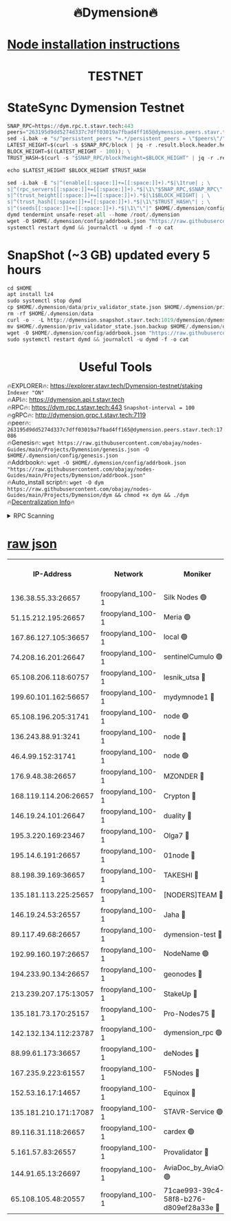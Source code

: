 <h1 align="center"> 🔥Dymension🔥</h1>

[Node installation instructions](https://github.com/obajay/nodes-Guides/tree/main/Projects/Dymension)
=

<h1 align="center"> TESTNET</h1>

# StateSync Dymension Testnet
```python
SNAP_RPC=https://dym.rpc.t.stavr.tech:443
peers="263195d9dd5274d337c7dff03019a7fbad4ff165@dymension.peers.stavr.tech:17086"
sed -i.bak -e "s/^persistent_peers *=.*/persistent_peers = \"$peers\"/" $HOME/.dymension/config/config.toml
LATEST_HEIGHT=$(curl -s $SNAP_RPC/block | jq -r .result.block.header.height); \
BLOCK_HEIGHT=$((LATEST_HEIGHT - 100)); \
TRUST_HASH=$(curl -s "$SNAP_RPC/block?height=$BLOCK_HEIGHT" | jq -r .result.block_id.hash)

echo $LATEST_HEIGHT $BLOCK_HEIGHT $TRUST_HASH

sed -i.bak -E "s|^(enable[[:space:]]+=[[:space:]]+).*$|\1true| ; \
s|^(rpc_servers[[:space:]]+=[[:space:]]+).*$|\1\"$SNAP_RPC,$SNAP_RPC\"| ; \
s|^(trust_height[[:space:]]+=[[:space:]]+).*$|\1$BLOCK_HEIGHT| ; \
s|^(trust_hash[[:space:]]+=[[:space:]]+).*$|\1\"$TRUST_HASH\"| ; \
s|^(seeds[[:space:]]+=[[:space:]]+).*$|\1\"\"|" $HOME/.dymension/config/config.toml
dymd tendermint unsafe-reset-all --home /root/.dymension
wget -O $HOME/.dymension/config/addrbook.json "https://raw.githubusercontent.com/obajay/nodes-Guides/main/Projects/Dymension/addrbook.json"
systemctl restart dymd && journalctl -u dymd -f -o cat

```
# SnapShot (~3 GB) updated every 5 hours
```python
cd $HOME
apt install lz4
sudo systemctl stop dymd
cp $HOME/.dymension/data/priv_validator_state.json $HOME/.dymension/priv_validator_state.json.backup
rm -rf $HOME/.dymension/data
curl -o - -L http://dymension.snapshot.stavr.tech:1019/dymension/dymension-snap.tar.lz4 | lz4 -c -d - | tar -x -C $HOME/.dymension --strip-components 2
mv $HOME/.dymension/priv_validator_state.json.backup $HOME/.dymension/data/priv_validator_state.json
wget -O $HOME/.dymension/config/addrbook.json "https://raw.githubusercontent.com/obajay/nodes-Guides/main/Projects/Dymension/addrbook.json"
sudo systemctl restart dymd && journalctl -u dymd -f -o cat
```

 <h1 align="center"> Useful Tools</h1>

🔥EXPLORER🔥:     https://explorer.stavr.tech/Dymension-testnet/staking        `Indexer "ON"` \
🔥API🔥:          https://dymension.api.t.stavr.tech \
🔥RPC🔥:          https://dym.rpc.t.stavr.tech:443                  `Snapshot-interval = 100` \
🔥gRPC🔥:         http://dymension.grpc.t.stavr.tech:7119 \
🔥peer🔥:         `263195d9dd5274d337c7dff03019a7fbad4ff165@dymension.peers.stavr.tech:17086` \
🔥Genesis🔥:     ```wget https://raw.githubusercontent.com/obajay/nodes-Guides/main/Projects/Dymension/genesis.json -O $HOME/.dymension/config/genesis.json``` \
🔥Addrbook🔥:    ```wget -O $HOME/.dymension/config/addrbook.json "https://raw.githubusercontent.com/obajay/nodes-Guides/main/Projects/Dymension/addrbook.json"``` \
🔥Auto_install script🔥: ```wget -O dym https://raw.githubusercontent.com/obajay/nodes-Guides/main/Projects/Dymension/dym && chmod +x dym && ./dym``` \
🔥[Decentralization Info](https://github.com/obajay/StateSync-snapshots/tree/main/Projects/Dymension/Decentralization)🔥


<details>
<summary>RPC Scanning</summary>

<h2 align="center"> We scan nodes in real time every 4 hours. And we provide the final result of RPC endpoints.
We cannot influence the operation of these nodes in any way. </h2>


```python
If Voting Power is higher than 0 --> then the Node is a validator of the network and may be subject to attack and be a potential threat to the chain.
```
```python
We marked such validators with a red symbol
```

</details>

[raw json](https://rpc-check.dymt.stavr.tech/dymt/rpc-dymt-result.json)
=


<table><tr><th>IP-Address</th><th>Network</th><th>Moniker</th><th>Latest Block Height</th><th>Earliest Block Height</th><th>Catching Up</th><th>Tx Index</th><th>Voting Power</th><th>Scan Time</th></tr><tr><td>136.38.55.33:26657</td><td>froopyland_100-1</td><td>Silk Nodes 🟢</td><td>2368686</td><td>1</td><td>False</td><td>on</td><td>0</td><td>2024-01-31T08:36:33.038760157UTC</td></tr><tr><td>51.15.212.195:26657</td><td>froopyland_100-1</td><td>Meria 🟢</td><td>1651535</td><td>1238063</td><td>False</td><td>on</td><td>0</td><td>2024-01-31T08:35:16.262360981UTC</td></tr><tr><td>167.86.127.105:36657</td><td>froopyland_100-1</td><td>local 🟢</td><td>1651535</td><td>1318001</td><td>False</td><td>off</td><td>0</td><td>2024-01-31T08:36:32.112771645UTC</td></tr><tr><td>74.208.16.201:26647</td><td>froopyland_100-1</td><td>sentinelCumulo 🟢</td><td>2368674</td><td>1652923</td><td>False</td><td>on</td><td>0</td><td>2024-01-31T08:35:20.091305087UTC</td></tr><tr><td>65.108.206.118:60757</td><td>froopyland_100-1</td><td>lesnik_utsa 🔴</td><td>2368678</td><td>1652923</td><td>False</td><td>on</td><td>1</td><td>2024-01-31T08:35:40.390035996UTC</td></tr><tr><td>199.60.101.162:56657</td><td>froopyland_100-1</td><td>mydymnode1 🔴</td><td>2368678</td><td>1652923</td><td>False</td><td>off</td><td>3</td><td>2024-01-31T08:35:41.035052486UTC</td></tr><tr><td>65.108.196.205:31741</td><td>froopyland_100-1</td><td>node 🟢</td><td>2368682</td><td>1652923</td><td>False</td><td>on</td><td>0</td><td>2024-01-31T08:36:06.733055894UTC</td></tr><tr><td>136.243.88.91:3241</td><td>froopyland_100-1</td><td>node 🔴</td><td>2368683</td><td>1652923</td><td>False</td><td>on</td><td>1</td><td>2024-01-31T08:36:14.403320028UTC</td></tr><tr><td>46.4.99.152:31741</td><td>froopyland_100-1</td><td>node 🟢</td><td>2368684</td><td>1652923</td><td>False</td><td>on</td><td>0</td><td>2024-01-31T08:36:16.786743041UTC</td></tr><tr><td>176.9.48.38:26657</td><td>froopyland_100-1</td><td>MZONDER 🔴</td><td>2368685</td><td>1652923</td><td>False</td><td>on</td><td>1</td><td>2024-01-31T08:36:25.230776275UTC</td></tr><tr><td>168.119.114.206:26657</td><td>froopyland_100-1</td><td>Crypton 🔴</td><td>2368687</td><td>1652923</td><td>False</td><td>off</td><td>1</td><td>2024-01-31T08:36:38.120330264UTC</td></tr><tr><td>146.19.24.101:26647</td><td>froopyland_100-1</td><td>duality 🔴</td><td>2368681</td><td>1655313</td><td>False</td><td>on</td><td>1</td><td>2024-01-31T08:35:59.254643303UTC</td></tr><tr><td>195.3.220.169:23467</td><td>froopyland_100-1</td><td>Olga7 🔴</td><td>2368685</td><td>1655313</td><td>False</td><td>on</td><td>1</td><td>2024-01-31T08:36:25.584943687UTC</td></tr><tr><td>195.14.6.191:26657</td><td>froopyland_100-1</td><td>01node 🔴</td><td>2368687</td><td>1655732</td><td>False</td><td>on</td><td>1</td><td>2024-01-31T08:36:37.827772013UTC</td></tr><tr><td>88.198.39.169:36657</td><td>froopyland_100-1</td><td>TAKESHI 🔴</td><td>2368674</td><td>1656584</td><td>False</td><td>on</td><td>1</td><td>2024-01-31T08:35:20.420409327UTC</td></tr><tr><td>135.181.113.225:25657</td><td>froopyland_100-1</td><td>[NODERS]TEAM 🔴</td><td>2368682</td><td>1656584</td><td>False</td><td>on</td><td>1</td><td>2024-01-31T08:36:09.755970720UTC</td></tr><tr><td>146.19.24.53:26557</td><td>froopyland_100-1</td><td>Jaha 🔴</td><td>2368683</td><td>1656584</td><td>False</td><td>off</td><td>1</td><td>2024-01-31T08:36:14.162729927UTC</td></tr><tr><td>89.117.49.68:26657</td><td>froopyland_100-1</td><td>dymension-test 🔴</td><td>2368687</td><td>1723012</td><td>False</td><td>on</td><td>1</td><td>2024-01-31T08:36:38.435008270UTC</td></tr><tr><td>192.99.160.197:26657</td><td>froopyland_100-1</td><td>NodeName 🟢</td><td>1829304</td><td>1826584</td><td>False</td><td>on</td><td>0</td><td>2024-01-31T08:36:43.157748634UTC</td></tr><tr><td>194.233.90.134:26657</td><td>froopyland_100-1</td><td>geonodes 🔴</td><td>2368681</td><td>2015001</td><td>False</td><td>on</td><td>1</td><td>2024-01-31T08:36:00.253623746UTC</td></tr><tr><td>213.239.207.175:13057</td><td>froopyland_100-1</td><td>StakeUp 🔴</td><td>2368688</td><td>2060558</td><td>False</td><td>off</td><td>1</td><td>2024-01-31T08:36:43.393472362UTC</td></tr><tr><td>135.181.73.170:25157</td><td>froopyland_100-1</td><td>Pro-Nodes75 🔴</td><td>2368676</td><td>2068676</td><td>False</td><td>on</td><td>1</td><td>2024-01-31T08:35:31.832451372UTC</td></tr><tr><td>142.132.134.112:23787</td><td>froopyland_100-1</td><td>dymension_rpc 🟢</td><td>2368681</td><td>2076584</td><td>False</td><td>on</td><td>0</td><td>2024-01-31T08:35:58.493099270UTC</td></tr><tr><td>88.99.61.173:36657</td><td>froopyland_100-1</td><td>deNodes 🔴</td><td>2368682</td><td>2077398</td><td>False</td><td>off</td><td>1</td><td>2024-01-31T08:36:07.027212932UTC</td></tr><tr><td>167.235.9.223:61557</td><td>froopyland_100-1</td><td>F5Nodes 🔴</td><td>2368679</td><td>2100380</td><td>False</td><td>off</td><td>1</td><td>2024-01-31T08:35:47.463604064UTC</td></tr><tr><td>152.53.16.17:14657</td><td>froopyland_100-1</td><td>Equinox 🔴</td><td>2368674</td><td>2169800</td><td>False</td><td>on</td><td>1</td><td>2024-01-31T08:35:19.331346013UTC</td></tr><tr><td>135.181.210.171:17087</td><td>froopyland_100-1</td><td>STAVR-Service 🟢</td><td>2368537</td><td>2225118</td><td>False</td><td>on</td><td>0</td><td>2024-01-31T08:35:24.925930518UTC</td></tr><tr><td>89.116.31.118:26657</td><td>froopyland_100-1</td><td>cardex 🟢</td><td>2368681</td><td>2339417</td><td>False</td><td>on</td><td>0</td><td>2024-01-31T08:35:54.082513609UTC</td></tr><tr><td>5.161.57.83:26557</td><td>froopyland_100-1</td><td>Provalidator 🔴</td><td>2368674</td><td>2339618</td><td>False</td><td>on</td><td>1</td><td>2024-01-31T08:35:16.898238340UTC</td></tr><tr><td>144.91.65.13:26697</td><td>froopyland_100-1</td><td>AviaDoc_by_AviaOne 🟢</td><td>2368676</td><td>2360149</td><td>False</td><td>on</td><td>0</td><td>2024-01-31T08:35:31.460638109UTC</td></tr><tr><td>65.108.105.48:20557</td><td>froopyland_100-1</td><td>71cae993-39c4-58f8-b276-d809ef28a33e 🔴</td><td>2368681</td><td>2362923</td><td>False</td><td>on</td><td>1</td><td>2024-01-31T08:35:58.880866229UTC</td></tr></table>
